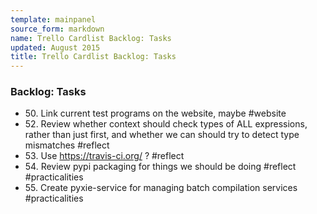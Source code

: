 ```yaml
---
template: mainpanel
source_form: markdown
name: Trello Cardlist Backlog: Tasks
updated: August 2015
title: Trello Cardlist Backlog: Tasks
---
```

### Backlog: Tasks

* 50\. Link current test programs on the website, maybe #website
* 52\. Review whether context should check types of ALL expressions, rather than just first, and whether we can should try to detect type mismatches #reflect
* 53\. Use https://travis-ci.org/ ? #reflect
* 54\. Review pypi packaging for things we should be doing #reflect #practicalities
* 55\. Create pyxie-service for managing batch compilation services #practicalities
